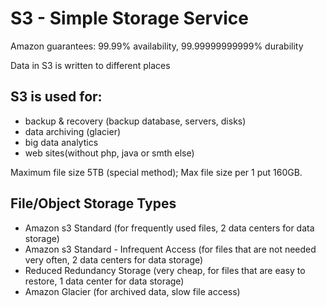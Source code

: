 # S3 - Simple Storage Service
Amazon guarantees: 99.99% availability, 99.99999999999% durability

Data in S3 is written to different places

## S3 is used for:
- backup & recovery (backup database, servers, disks)
- data archiving (glacier)
- big data analytics
- web sites(without php, java or smth else)

Maximum file size 5TB (special method);
Max file size per 1 put 160GB.

## File/Object Storage Types
- Amazon s3 Standard (for frequently used files, 2 data centers for data storage)
- Amazon s3 Standard - Infrequent Access (for files that are not needed very often, 2 data centers for data storage)
- Reduced Redundancy Storage (very cheap, for files that are easy to restore, 1 data center for data storage)
- Amazon Glacier (for archived data, slow file access)
